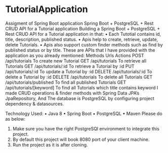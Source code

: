 # TutorialApplication
Assigment of Spring Boot application
Spring Boot + PostgreSQL + Rest CRUD API for a Tutorial application
Building a Spring Boot + PostgreSQL + Rest CRUD API for a Tutorial application in that:
•	Each Tutotial contains id, title, description, published status.
•	Apis help to create, retrieve, update, delete Tutorials.
•	Apis also support custom finder methods such as find by published status or by title.
These are APIs that I have provided with the application as you already mentioned:
Methods	Urls	Actions
POST	/api/tutorials	To create new Tutorial
GET	/api/tutorials	To retrieve all Tutorials
GET	/api/tutorials/:id	To retrieve a Tutorial by :id
PUT	/api/tutorials/:id	To update a Tutorial by :id
DELETE	/api/tutorials/:id	To delete a Tutorial by :id
DELETE	/api/tutorials	To delete all Tutorials
GET	/api/tutorials/published	To find all published Tutorials
GET	/api/tutorials/[keyword]	To find all Tutorials which title contains keyword
 I made CRUD operations & finder methods with Spring Data JPA’s JpaRepository,
And The database is PostgreSQL by configuring project dependency & datasources.


Technology Used:
•	Java 8
•	Spring Boot 
•	PostgreSQL
•	Maven 
Please do as below:
1) Make sure you have the right PostgreSQl environment to integrate this project.
2) By default this project will book 8080 port of your client machine.
3) Run the project as it is after cloning.





